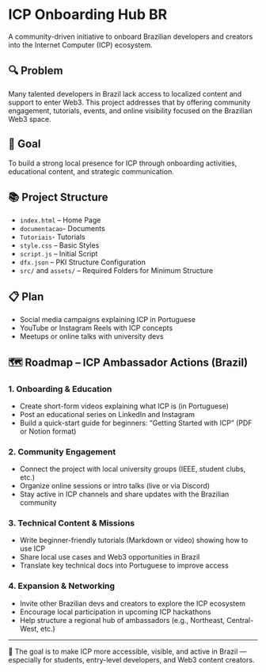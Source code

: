 # ICP Onboarding Hub BR

A community-driven initiative to onboard Brazilian developers and creators into the Internet Computer (ICP) ecosystem.

## 🔍 Problem

Many talented developers in Brazil lack access to localized content and support to enter Web3. This project addresses that by offering community engagement, tutorials, events, and online visibility focused on the Brazilian Web3 space.

## 🎯 Goal

To build a strong local presence for ICP through onboarding activities, educational content, and strategic communication.

## 📚 Project Structure

- `index.html` – Home Page
- `documentacao`- Documents
- `Tutoriais`- Tutorials
- `style.css` – Basic Styles
- `script.js` – Initial Script
- `dfx.json` – PKI Structure Configuration
- `src/` and `assets/` – Required Folders for Minimum Structure

## 📋 Plan

- Social media campaigns explaining ICP in Portuguese
- YouTube or Instagram Reels with ICP concepts
- Meetups or online talks with university devs
## 🗺️ Roadmap – ICP Ambassador Actions (Brazil)

### 1. Onboarding & Education
- Create short-form videos explaining what ICP is (in Portuguese)
- Post an educational series on LinkedIn and Instagram
- Build a quick-start guide for beginners: “Getting Started with ICP” (PDF or Notion format)

### 2. Community Engagement
- Connect the project with local university groups (IEEE, student clubs, etc.)
- Organize online sessions or intro talks (live or via Discord)
- Stay active in ICP channels and share updates with the Brazilian community

### 3. Technical Content & Missions
- Write beginner-friendly tutorials (Markdown or video) showing how to use ICP
- Share local use cases and Web3 opportunities in Brazil
- Translate key technical docs into Portuguese to improve access

### 4. Expansion & Networking
- Invite other Brazilian devs and creators to explore the ICP ecosystem
- Encourage local participation in upcoming ICP hackathons
- Help structure a regional hub of ambassadors (e.g., Northeast, Central-West, etc.)

---

🎯 The goal is to make ICP more accessible, visible, and active in Brazil — especially for students, entry-level developers, and Web3 content creators.
